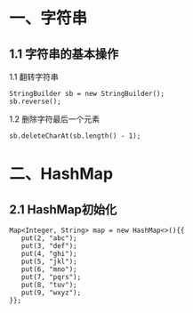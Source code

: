 # 一、字符串

## 1.1 字符串的基本操作

1.1 翻转字符串

```
StringBuilder sb = new StringBuilder();
sb.reverse();
```

1.2 删除字符最后一个元素

```
sb.deleteCharAt(sb.length() - 1);
```

# 二、HashMap

## 2.1 HashMap初始化

```
Map<Integer, String> map = new HashMap<>(){{
   put(2, "abc");
   put(3, "def");
   put(4, "ghi");
   put(5, "jkl");
   put(6, "mno");
   put(7, "pqrs");
   put(8, "tuv");
   put(9, "wxyz");
}};
```